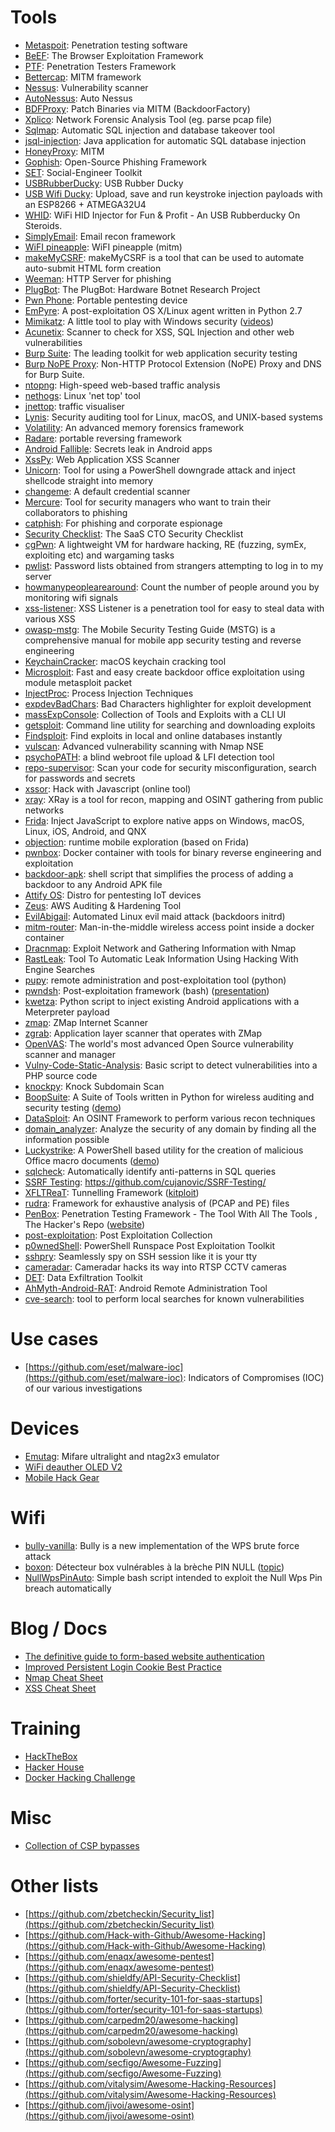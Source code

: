 # Tools

- [Metaspoit](https://www.metasploit.com/): Penetration testing software
- [BeEF](http://beefproject.com/): The Browser Exploitation Framework
- [PTF](https://github.com/trustedsec/ptf): Penetration Testers Framework
- [Bettercap](https://bettercap.org): MITM framework
- [Nessus](http://www.tenable.com/products/nessus-vulnerability-scanner): Vulnerability scanner
- [AutoNessus](https://github.com/redteamsecurity/AutoNessus): Auto Nessus
- [BDFProxy](https://github.com/secretsquirrel/BDFProxy): Patch Binaries via MITM (BackdoorFactory)
- [Xplico](http://www.xplico.org/): Network Forensic Analysis Tool (eg. parse pcap file)
- [Sqlmap](http://sqlmap.org/): Automatic SQL injection and database takeover tool
- [jsql-injection](https://github.com/ron190/jsql-injection): Java application for automatic SQL database injection
- [HoneyProxy](http://honeyproxy.org/): MITM
- [Gophish](https://getgophish.com/): Open-Source Phishing Framework 
- [SET](https://github.com/trustedsec/social-engineer-toolkit): Social-Engineer Toolkit
- [USBRubberDucky](http://usbrubberducky.com/): USB Rubber Ducky
- [USB Wifi Ducky](https://github.com/spacehuhn/wifi_ducky): Upload, save and run keystroke injection payloads with an ESP8266 + ATMEGA32U4
- [WHID](https://github.com/whid-injector/WHID): WiFi HID Injector for Fun & Profit - An USB Rubberducky On Steroids.
- [SimplyEmail](https://github.com/killswitch-GUI/SimplyEmail): Email recon framework
- [WiFI pineapple](http://www.securitytube.net/video/15243): WiFI pineapple (mitm)
- [makeMyCSRF](https://github.com/nj8/makeMyCSRF): makeMyCSRF is a tool that can be used to automate auto-submit HTML form creation
- [Weeman](https://github.com/Hypsurus/weeman): HTTP Server for phishing
- [PlugBot](http://www.redteamsecure.com/the-plugbot-hardware-botnet-research-project/): The PlugBot: Hardware Botnet Research Project
- [Pwn Phone](https://www.pwnieexpress.com/mr-robot-pwn-phone): Portable pentesting device
- [EmPyre](https://github.com/adaptivethreat/EmPyre): A post-exploitation OS X/Linux agent written in Python 2.7
- [Mimikatz](https://github.com/gentilkiwi/mimikatz): A little tool to play with Windows security ([videos](https://blog.didierstevens.com/2017/07/15/mimikatz-videos/amp/))
- [Acunetix](https://www.acunetix.com/): Scanner to check for XSS, SQL Injection and other web vulnerabilities
- [Burp Suite](https://portswigger.net/burp/): The leading toolkit for web application security testing
- [Burp NoPE Proxy](https://github.com/summitt/Burp-Non-HTTP-Extension/blob/master/README.md): Non-HTTP Protocol Extension (NoPE) Proxy and DNS for Burp Suite.
- [ntopng](http://www.ntop.org/): High-speed web-based traffic analysis
- [nethogs](https://github.com/raboof/nethogs): Linux 'net top' tool
- [jnettop](http://jnettop.kubs.info/wiki/): traffic visualiser
- [Lynis](https://github.com/CISOfy/Lynis): Security auditing tool for Linux, macOS, and UNIX-based systems
- [Volatility](https://github.com/volatilityfoundation/volatility): An advanced memory forensics framework
- [Radare](http://rada.re/r/): portable reversing framework
- [Android Fallible](https://android.fallible.co/): Secrets leak in Android apps
- [XssPy](https://github.com/faizann24/XssPy): Web Application XSS Scanner
- [Unicorn](https://github.com/trustedsec/unicorn): Tool for using a PowerShell downgrade attack and inject shellcode straight into memory
- [changeme](https://github.com/ztgrace/changeme): A default credential scanner
- [Mercure](https://github.com/synhack/mercure/): Tool for security managers who want to train their collaborators to phishing
- [catphish](https://github.com/ring0lab/catphish): For phishing and corporate espionage
- [Security Checklist](https://cto-security-checklist.sqreen.io/): The SaaS CTO Security Checklist
- [cgPwn](https://github.com/0xM3R/cgPwn): A lightweight VM for hardware hacking, RE (fuzzing, symEx, exploiting etc) and wargaming tasks
- [pwlist](https://github.com/droope/pwlist): Password lists obtained from strangers attempting to log in to my server
- [howmanypeoplearearound](https://github.com/schollz/howmanypeoplearearound): Count the number of people around you by monitoring wifi signals
- [xss-listener](https://github.com/cagataycali/xss-listener): XSS Listener is a penetration tool for easy to steal data with various XSS
- [owasp-mstg](https://github.com/OWASP/owasp-mstg): The Mobile Security Testing Guide (MSTG) is a comprehensive manual for mobile app security testing and reverse engineering
- [KeychainCracker](https://github.com/macmade/KeychainCracker): macOS keychain cracking tool
- [Microsploit](https://github.com/Screetsec/Microsploit): Fast and easy create backdoor office exploitation using module metasploit packet
- [InjectProc](https://github.com/secrary/InjectProc): Process Injection Techniques
- [expdevBadChars](https://howucan.gr/scripts-tools/2198-expdevbadchars-bad-characters-highlighter-for-exploit-development): Bad Characters highlighter for exploit development
- [massExpConsole](http://www.kitploit.com/2017/05/massexpconsole-collection-of-tools-and.html?m=1): Collection of Tools and Exploits with a CLI UI
- [getsploit](https://github.com/vulnersCom/getsploit): Command line utility for searching and downloading exploits
- [Findsploit](https://github.com/1N3/Findsploit): Find exploits in local and online databases instantly
- [vulscan](https://github.com/scipag/vulscan): Advanced vulnerability scanning with Nmap NSE
- [psychoPATH](https://github.com/ewilded/psychoPATH): a blind webroot file upload & LFI detection tool
- [repo-supervisor](https://github.com/auth0/repo-supervisor): Scan your code for security misconfiguration, search for passwords and secrets
- [xssor](http://xssor.io/): Hack with Javascript (online tool)
- [xray](https://github.com/evilsocket/xray): XRay is a tool for recon, mapping and OSINT gathering from public networks
- [Frida](https://www.frida.re/): Inject JavaScript to explore native apps on Windows, macOS, Linux, iOS, Android, and QNX
- [objection](https://github.com/sensepost/objection): runtime mobile exploration (based on Frida)
- [pwnbox](https://github.com/superkojiman/pwnbox): Docker container with tools for binary reverse engineering and exploitation
- [backdoor-apk](https://github.com/dana-at-cp/backdoor-apk): shell script that simplifies the process of adding a backdoor to any Android APK file
- [Attify OS](https://github.com/adi0x90/attifyos): Distro for pentesting IoT devices
- [Zeus](https://github.com/DenizParlak/Zeus): AWS Auditing & Hardening Tool
- [EvilAbigail](https://github.com/GDSSecurity/EvilAbigail): Automated Linux evil maid attack (backdoors initrd)
- [mitm-router](https://github.com/brannondorsey/mitm-router): Man-in-the-middle wireless access point inside a docker container
- [Dracnmap](https://github.com/Screetsec/Dracnmap): Exploit Network and Gathering Information with Nmap
- [RastLeak](https://github.com/n4xh4ck5/RastLeak): Tool To Automatic Leak Information Using Hacking With Engine Searches
- [pupy](https://github.com/n1nj4sec/pupy): remote administration and post-exploitation tool (python)
- [pwndsh](https://github.com/SafeBreach-Labs/pwndsh): Post-exploitation framework (bash) ([presentation](http://www.ikotler.org/JustGotPWND.pdf))
- [kwetza](https://github.com/sensepost/kwetza): Python script to inject existing Android applications with a Meterpreter payload
- [zmap](https://github.com/zmap/zmap): ZMap Internet Scanner
- [zgrab](https://github.com/zmap/zgrab): Application layer scanner that operates with ZMap
- [OpenVAS](http://www.openvas.org/): The world's most advanced Open Source vulnerability scanner and manager
- [Vulny-Code-Static-Analysis](https://github.com/swisskyrepo/Vulny-Code-Static-Analysis): Basic script to detect vulnerabilities into a PHP source code
- [knockpy](https://github.com/guelfoweb/knock): Knock Subdomain Scan
- [BoopSuite](https://github.com/MisterBianco/BoopSuite): A Suite of Tools written in Python for wireless auditing and security testing ([demo](http://www.kitploit.com/2017/08/boopsuite-suite-of-tools-for-wireless.html))
- [DataSploit](https://github.com/DataSploit/datasploit): An OSINT Framework to perform various recon techniques
- [domain_analyzer](https://github.com/eldraco/domain_analyzer): Analyze the security of any domain by finding all the information possible
- [Luckystrike](https://github.com/curi0usJack/luckystrike): A PowerShell based utility for the creation of malicious Office macro documents ([demo](http://www.kitploit.com/2017/09/luckystrike-powershell-based-utility.html?m=1))
- [sqlcheck](https://github.com/jarulraj/sqlcheck): Automatically identify anti-patterns in SQL queries
- [SSRF Testing](https://github.com/cujanovic/SSRF-Testing/): https://github.com/cujanovic/SSRF-Testing/
- [XFLTReaT](https://github.com/earthquake/xfltreat/): Tunnelling Framework ([kitploit](http://www.kitploit.com/2017/09/xfltreat-tunnelling-framework.html?m=1))
- [rudra](https://github.com/7h3rAm/rudra): Framework for exhaustive analysis of (PCAP and PE) files
- [PenBox](https://github.com/x3omdax/PenBox): Penetration Testing Framework - The Tool With All The Tools , The Hacker's Repo ([website](http://fsociety.tn/PenBox/))
- [post-exploitation](https://github.com/mubix/post-exploitation): Post Exploitation Collection
- [p0wnedShell](https://github.com/Cn33liz/p0wnedShell): PowerShell Runspace Post Exploitation Toolkit
- [sshpry](https://github.com/nopernik/sshpry): Seamlessly spy on SSH session like it is your tty
- [cameradar](https://github.com/EtixLabs/cameradar): Cameradar hacks its way into RTSP CCTV cameras
- [DET](https://github.com/sensepost/DET): Data Exfiltration Toolkit
- [AhMyth-Android-RAT](https://github.com/AhMyth/AhMyth-Android-RAT): Android Remote Administration Tool
- [cve-search](https://github.com/cve-search/cve-search): tool to perform local searches for known vulnerabilities

# Use cases

- [https://github.com/eset/malware-ioc](https://github.com/eset/malware-ioc): Indicators of Compromises (IOC) of our various investigations

# Devices

- [Emutag](http://www.emutag.com/): Mifare ultralight and ntag2x3 emulator
- [WiFi deauther OLED V2](https://www.tindie.com/products/lspoplove/wifi-deauther-oled-v2-include-case-and-antenna/)
- [Mobile Hack Gear](http://mobilehackgear.dropmark.com/447045)

# Wifi

- [bully-vanilla](https://github.com/wiire-a/bully-vanilla): Bully is a new implementation of the WPS brute force attack
- [boxon](https://github.com/kcdtv/boxon):  Détecteur box vulnérables à la brèche PIN NULL ([topic](http://www.crack-wifi.com/forum/topic-12175-boxonsh-script-faille-box-pin-wps-null.html))
- [NullWpsPinAuto](https://github.com/Emilien942702/NullWpsPinAuto): Simple bash script intended to exploit the Null Wps Pin breach automatically

# Blog / Docs

- [The definitive guide to form-based website authentication](https://stackoverflow.com/questions/549/the-definitive-guide-to-form-based-website-authentication#477579)
- [Improved Persistent Login Cookie Best Practice](https://stackoverflow.com/questions/244882/what-is-the-best-way-to-implement-remember-me-for-a-website/244907#244907)
- [Nmap Cheat Sheet](https://www.stationx.net/nmap-cheat-sheet/)
- [XSS Cheat Sheet](https://raw.githubusercontent.com/jhaddix/XSS.png/master/XSS2.png)

# Training

- [HackTheBox](https://www.hackthebox.eu/en)
- [Hacker House](https://hacker.house/training/)
- [Docker Hacking Challenge](https://thenewstack.io/want-docker-hacking-challenge-try-vulnerable-vm/)

# Misc

- [Collection of CSP bypasses](http://sebastian-lekies.de/csp/bypasses.php)

# Other lists

- [https://github.com/zbetcheckin/Security_list](https://github.com/zbetcheckin/Security_list)
- [https://github.com/Hack-with-Github/Awesome-Hacking](https://github.com/Hack-with-Github/Awesome-Hacking)
- [https://github.com/enaqx/awesome-pentest](https://github.com/enaqx/awesome-pentest)
- [https://github.com/shieldfy/API-Security-Checklist](https://github.com/shieldfy/API-Security-Checklist)
- [https://github.com/forter/security-101-for-saas-startups](https://github.com/forter/security-101-for-saas-startups)
- [https://github.com/carpedm20/awesome-hacking](https://github.com/carpedm20/awesome-hacking)
- [https://github.com/sobolevn/awesome-cryptography](https://github.com/sobolevn/awesome-cryptography)
- [https://github.com/secfigo/Awesome-Fuzzing](https://github.com/secfigo/Awesome-Fuzzing)
- [https://github.com/vitalysim/Awesome-Hacking-Resources](https://github.com/vitalysim/Awesome-Hacking-Resources)
- [https://github.com/jivoi/awesome-osint](https://github.com/jivoi/awesome-osint)